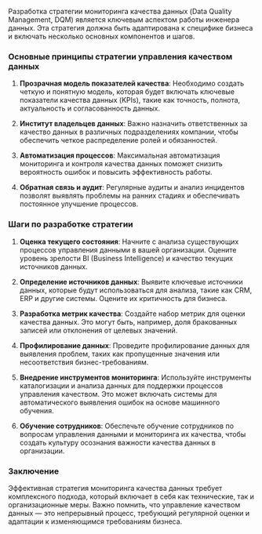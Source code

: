 Разработка стратегии мониторинга качества данных (Data Quality Management, DQM) является ключевым аспектом работы инженера данных. Эта стратегия должна быть адаптирована к специфике бизнеса и включать несколько основных компонентов и шагов.

### Основные принципы стратегии управления качеством данных

1. **Прозрачная модель показателей качества**: Необходимо создать четкую и понятную модель, которая будет включать ключевые показатели качества данных (KPIs), такие как точность, полнота, актуальность и согласованность данных.

2. **Институт владельцев данных**: Важно назначить ответственных за качество данных в различных подразделениях компании, чтобы обеспечить четкое распределение ролей и обязанностей.

3. **Автоматизация процессов**: Максимальная автоматизация мониторинга и контроля качества данных поможет снизить вероятность ошибок и повысить эффективность работы.

4. **Обратная связь и аудит**: Регулярные аудиты и анализ инцидентов позволят выявлять проблемы на ранних стадиях и обеспечивать постоянное улучшение процессов.

### Шаги по разработке стратегии

1. **Оценка текущего состояния**: Начните с анализа существующих процессов управления данными в вашей организации. Оцените уровень зрелости BI (Business Intelligence) и качество текущих источников данных.

2. **Определение источников данных**: Выявите ключевые источники данных, которые будут использоваться для анализа, такие как CRM, ERP и другие системы. Оцените их критичность для бизнеса.

3. **Разработка метрик качества**: Создайте набор метрик для оценки качества данных. Это могут быть, например, доля бракованных записей или отклонения от целевых значений.

4. **Профилирование данных**: Проведите профилирование данных для выявления проблем, таких как пропущенные значения или несоответствия бизнес-требованиям.

5. **Внедрение инструментов мониторинга**: Используйте инструменты каталогизации и анализа данных для поддержки процессов управления качеством. Это может включать системы для автоматического выявления ошибок на основе машинного обучения.

6. **Обучение сотрудников**: Обеспечьте обучение сотрудников по вопросам управления данными и мониторинга их качества, чтобы создать культуру осознания важности качества данных в организации.

### Заключение

Эффективная стратегия мониторинга качества данных требует комплексного подхода, который включает в себя как технические, так и организационные меры. Важно помнить, что управление качеством данных — это непрерывный процесс, требующий регулярной оценки и адаптации к изменяющимся требованиям бизнеса.
